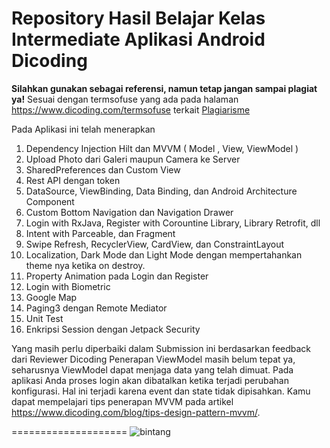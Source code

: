 # Repository Hasil Belajar Kelas Intermediate Aplikasi Android Dicoding
**Silahkan gunakan sebagai referensi, namun tetap jangan sampai plagiat ya!**
Sesuai dengan termsofuse yang ada pada halaman https://www.dicoding.com/termsofuse terkait <a href='https://www.dicoding.com/blog/plagiarisme/'>Plagiarisme</a>

Pada Aplikasi ini telah menerapkan
1. Dependency Injection Hilt dan MVVM ( Model , View, ViewModel )
2. Upload Photo dari Galeri maupun Camera ke Server
3. SharedPreferences dan Custom View 
4. Rest API dengan token 
5. DataSource, ViewBinding, Data Binding, dan Android Architecture Component
6. Custom Bottom Navigation dan Navigation Drawer
7. Login with RxJava, Register with Corountine Library, Library Retrofit, dll
8. Intent with Parceable, dan Fragment 
9. Swipe Refresh, RecyclerView, CardView, dan ConstraintLayout
10. Localization, Dark Mode dan Light Mode dengan mempertahankan theme nya ketika on destroy. 
11. Property Animation pada Login dan Register
12. Login with Biometric
13. Google Map
14. Paging3 dengan Remote Mediator
15. Unit Test
16. Enkripsi Session dengan Jetpack Security

Yang masih perlu diperbaiki dalam Submission ini berdasarkan feedback dari Reviewer Dicoding
Penerapan ViewModel masih belum tepat ya, seharusnya ViewModel dapat menjaga data yang telah dimuat. Pada aplikasi Anda proses login akan dibatalkan ketika terjadi perubahan konfigurasi. Hal ini terjadi karena event dan state tidak dipisahkan. Kamu dapat mempelajari tips penerapan MVVM pada artikel https://www.dicoding.com/blog/tips-design-pattern-mvvm/.


====================
![bintang](https://user-images.githubusercontent.com/43689759/213685901-08d8125c-b46f-4f58-997e-20c6efcd5f48.png)

